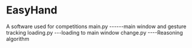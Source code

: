 # EasyHand
 A software used for competitions
main.py ------main window and gesture tracking
loading.py ---loading to main window
change.py ----Reasoning algorithm
